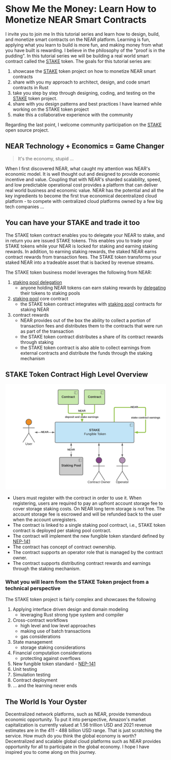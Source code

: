 # Show Me the Money: Learn How to Monetize NEAR Smart Contracts

I invite you to join me In this tutorial series and learn how to design, build, and monetize smart contracts on the NEAR 
platform. Learning is fun, applying what you learn to build is more fun, and making money from what you have built is rewarding. 
I believe in the philosophy of the "proof is in the pudding". In this tutorial series we will be building a real world
smart contract called the [STAKE](https://github.com/oysterpack/oysterpack-near-stake-token) token. 
The goals for this tutorial series are:
1. showcase the [STAKE](https://github.com/oysterpack/oysterpack-near-stake-token) token project on how to monetize NEAR smart contracts
2. share with you my approach to architect, design, and code smart contracts in Rust
3. take you step by step through designing, coding, and testing on the [STAKE](https://github.com/oysterpack/oysterpack-near-stake-token) 
   token project.
4. share with you design patterns and best practices I have learned while working on the STAKE token project
5. make this a collaborative experience with the community

Regarding the last point, I welcome community participation on the [STAKE](https://github.com/oysterpack/oysterpack-near-stake-token)
open source project.

## NEAR Technology + Economics = Game Changer
> It's the economy, stupid ...

When I first discovered NEAR, what caught my attention was NEAR's economic model. It is well thought out and designed to
provide economic incentive and value. Coupling that with NEAR's sharded scalability, speed, and low predictable 
operational cost provides a platform that can deliver real world business and economic value. NEAR has the potential and 
all the key ingredients to become the first true economical decentralized cloud platform - to compete with centralized 
cloud platforms owned by a few big tech companies ...

## You can have your STAKE and trade it too
The STAKE token contract enables you to delegate your NEAR to stake, and in return you are issued STAKE tokens.
This enables you to trade your STAKE tokens while your NEAR is locked for staking and earning staking rewards. In addition,
to earning staking rewards, the staked NEAR earns contract rewards from transaction fees. The STAKE token transforms your 
staked NEAR into a tradeable asset that is backed by revenue streams.

The STAKE token business model leverages the following from NEAR:
1. [staking pool delegation](https://docs.near.org/docs/validator/delegation#staking-pool-delegation)
   - anyone holding NEAR tokens can earn staking rewards by [delegating](https://docs.near.org/docs/validator/staking-overview#for-delegators) 
     their tokens to staking pools
2. [staking pool](https://github.com/near/core-contracts/tree/master/staking-pool) core contract
   - the STAKE token contract integrates with [staking pool](https://github.com/near/core-contracts/tree/master/staking-pool)
     contracts for staking NEAR
3. contract rewards
   - NEAR provides out of the box the ability to collect a portion of transaction fees and distributes them to the contracts
     that were run as part of the transaction
   - the STAKE token contract distributes a share of its contract rewards through staking
   - the STAKE token contract is also able to collect earnings from external contracts and distribute the funds through 
     the staking mechanism
    
## STAKE Token Contract High Level Overview
![](../../../../.gitbook/assets/oysterpack-near-stake-token-overview.png)
- Users must register with the contract in order to use it. When registering, users are required to pay an upfront account
  storage fee to cover storage staking costs. On NEAR long term storage is not free. The account storage fee is escrowed
  and will be refunded back to the user when the account unregisters.
- The contract is linked to a single staking pool contract, i.e., STAKE token contract is deployed per staking pool contract.
- The contract will implement the new fungible token standard defined by [NEP-141](https://github.com/near/NEPs/issues/141)
- The contract has concept of contract ownership.
- The contract supports an operator role that is managed by the contract owner.
- The contract supports distributing contract rewards and earnings through the staking mechanism.
    
### What you will learn from the STAKE Token project from a technical perspective
The STAKE token project is fairly complex and showcases the following
1. Applying interface driven design and domain modeling 
   - leveraging Rust strong type system and compiler 
2. Cross-contract workflows
   - high level and low level approaches
   - making use of batch transactions
   - gas considerations
3. State management
   - storage staking considerations
4. Financial computation considerations
   - protecting against overflows
5. New fungible token standard - [NEP-141](https://github.com/near/NEPs/issues/141)
6. Unit testing
7. Simulation testing
8. Contract deployment
9. ... and the learning never ends

## The World Is Your Oyster
Decentralized network platforms, such as NEAR, provide tremendous economic opportunity. To put it into perspective, 
Amazon's market capitalization is currently valued at 1.56 trillion USD and 2021 revenue estimates are in the 411 - 488 
billion USD range. That is just scratching the service. How much do you think the global economy is worth? Decentralized
and scalable global cloud platforms such as NEAR provides opportunity for all to participate in the global economy.
I hope I have inspired you to come along on this journey.